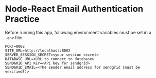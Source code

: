 # Node-React Email Authentication Practice

Before running this app, following environment variables must be set in a `.env` file:
```
PORT=8002
SITE_URL=http://localhost:8002
SERVER_SESSION_SECRET=<your session secret>
DATABASE_URL=<URL to connect to database>
SENDGRID_API_KEY=<API key for sendgrid>
SENDGRID_EMAIL=<The sender email address for sendgrid (must be verified!)>
```
